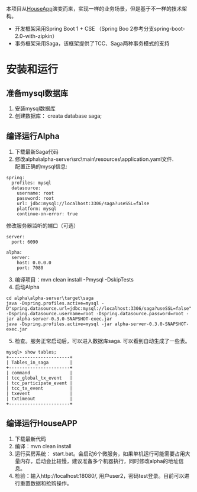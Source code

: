 本项目从[HouseApp](https://github.com/huawei-microservice-demo/HouseApp)演变而来，实现一样的业务场景，但是基于不一样的技术架构。

* 开发框架采用Spring Boot 1 + CSE （Spring Boo 2参考分支spring-boot-2.0-with-zipkin）
* 事务框架采用Saga，该框架提供了TCC、Saga两种事务模式的支持

# 安装和运行
## 准备mysql数据库
1. 安装mysql数据库
2. 创建数据库： creata database saga;

## 编译运行Alpha
1. 下载最新Saga代码
2. 修改alpha\alpha-server\src\main\resources\application.yaml文件.   
配置正确的mysql信息:   
```
spring:
  profiles: mysql
  datasource:
    username: root
    password: root
    url: jdbc:mysql://localhost:3306/saga?useSSL=false
    platform: mysql
    continue-on-error: true
```

修改服务器监听的端口（可选）

```
server:
  port: 6090

alpha:
  server:
    host: 0.0.0.0
    port: 7080
```

3. 编译项目：mvn clean install -Pmysql -DskipTests
4. 启动Alpha

```
cd alpha\alpha-server\target\saga
java -Dspring.profiles.active=mysql -D"spring.datasource.url=jdbc:mysql://localhost:3306/saga?useSSL=false" -Dspring.datasource.username=root -Dspring.datasource.password=root -jar alpha-server-0.3.0-SNAPSHOT-exec.jar
java -Dspring.profiles.active=mysql -jar alpha-server-0.3.0-SNAPSHOT-exec.jar
```

5. 检查。服务正常启动后，可以进入数据库saga. 可以看到自动生成了一些表。

```
mysql> show tables;
+-----------------------+
| Tables_in_saga        |
+-----------------------+
| command               |
| tcc_global_tx_event   |
| tcc_participate_event |
| tcc_tx_event          |
| txevent               |
| txtimeout             |
+-----------------------+
```

## 编译运行HouseAPP
1. 下载最新代码
2. 编译：mvn clean install
3. 运行买房系统： start.bat。会启动6个微服务，如果单机运行可能需要占用大量内存，启动会比较慢，建议准备多个机器执行，同时修改alpha的地址信息。
4. 检验：输入http://localhost:18080/, 用户user2，密码test登录。目前可以进行重置数据和抢购操作。
